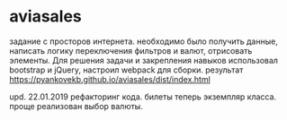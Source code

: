 # aviasales
задание с просторов интернета. необходимо было получить данные, написать логику переключения фильтров и валют, отрисовать элементы.
Для решения задачи и закрепления навыков использовал bootstrap и jQuery, настроил webpack для сборки.
результат https://pyankovekb.github.io/aviasales/dist/index.html

upd. 22.01.2019
рефакторинг кода. билеты теперь экземпляр класса. проще реализован выбор валюты. 
